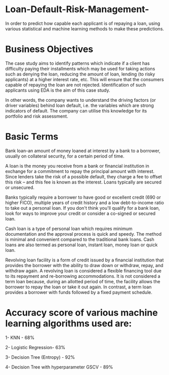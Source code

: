 # Loan-Default-Risk-Management-
In order to predict how capable each applicant is of repaying a loan, using various statistical and machine learning methods to make these predictions.

# Business Objectives
The case study aims to identify patterns which indicate if a client has difficulty paying their installments which may be used for taking actions such as denying the loan, reducing the amount of loan, lending (to risky applicants) at a higher interest rate, etc. This will ensure that the consumers capable of repaying the loan are not rejected. Identification of such applicants using EDA is the aim of this case study.

In other words, the company wants to understand the driving factors (or driver variables) behind loan default, i.e. the variables which are strong indicators of default. The company can utilise this knowledge for its portfolio and risk assessment.

# Basic Terms
Bank loan-an amount of money loaned at interest by a bank to a borrower, usually on collateral security, for a certain period of time.

A loan is the money you receive from a bank or financial institution in exchange for a commitment to repay the principal amount with interest. Since lenders take the risk of a possible default, they charge a fee to offset this risk – and this fee is known as the interest. Loans typically are secured or unsecured.

Banks typically require a borrower to have good or excellent credit (690 or higher FICO), multiple years of credit history and a low debt-to-income ratio to take out a personal loan. If you don't think you'll qualify for a bank loan, look for ways to improve your credit or consider a co-signed or secured loan.

Cash loan is a type of personal loan which requires minimum documentation and the approval process is quick and speedy. The method is minimal and convenient compared to the traditional bank loans. Cash loans are also termed as personal loan, instant loan, money loan or quick loan.

Revolving loan facility is a form of credit issued by a financial institution that provides the borrower with the ability to draw down or withdraw, repay, and withdraw again. A revolving loan is considered a flexible financing tool due to its repayment and re-borrowing accommodations. It is not considered a term loan because, during an allotted period of time, the facility allows the borrower to repay the loan or take it out again. In contrast, a term loan provides a borrower with funds followed by a fixed payment schedule.

# Accuracy score of various machine learning algorithms used are:

1- KNN - 68%

2- Logistic Regression- 63%

3- Decision Tree (Entropy) - 92%

4- Decision Tree with hyperparameter GSCV - 89%
